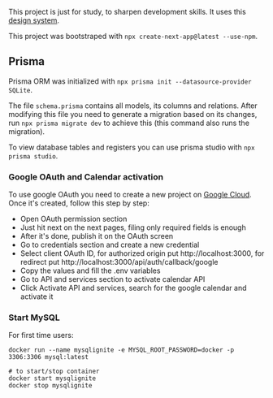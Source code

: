 This project is just for study, to sharpen development skills. It uses this [design system](https://github.com/felipera87/ignite_design_system).

This project was bootstraped with `npx create-next-app@latest --use-npm`.


## Prisma
Prisma ORM was initialized with `npx prisma init --datasource-provider SQLite`.

The file `schema.prisma` contains all models, its columns and relations. After modifying this file you need to generate a migration based on its changes, run `npx prisma migrate dev` to achieve this (this command also runs the migration).

To view database tables and registers you can use prisma studio with `npx prisma studio`.

### Google OAuth and Calendar activation
To use google OAuth you need to create a new project on [Google Cloud](https://console.cloud.google.com/). Once it's created, follow this step by step:
- Open OAuth permission section
- Just hit next on the next pages, filing only required fields is enough
- After it's done, publish it on the OAuth screen
- Go to credentials section and create a new credential
- Select client OAuth ID, for authorized origin put http://localhost:3000, for redirect put http://localhost:3000/api/auth/callback/google
- Copy the values and fill the .env variables
- Go to API and services section to activate calendar API
- Click Activate API and services, search for the google calendar and activate it

### Start MySQL
For first time users:
```
docker run --name mysqlignite -e MYSQL_ROOT_PASSWORD=docker -p 3306:3306 mysql:latest

# to start/stop container
docker start mysqlignite
docker stop mysqlignite
```